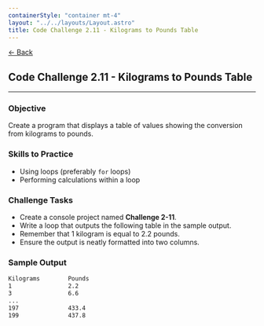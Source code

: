 ```yaml
---
containerStyle: "container mt-4"
layout: "../../layouts/Layout.astro"
title: Code Challenge 2.11 - Kilograms to Pounds Table
---
```


<a href="/code-challenges/" class="btn btn-sm btn-outline-light mb-3">
  ← Back
</a>

## Code Challenge 2.11 - Kilograms to Pounds Table

---

### Objective

Create a program that displays a table of values showing the conversion from kilograms to pounds.

### Skills to Practice

- Using loops (preferably `for` loops)
- Performing calculations within a loop

### Challenge Tasks

- Create a console project named **Challenge 2-11**.
- Write a loop that outputs the following table in the sample output.
- Remember that 1 kilogram is equal to 2.2 pounds.
- Ensure the output is neatly formatted into two columns.

### Sample Output

```txt
Kilograms        Pounds   
1                2.2             
3                6.6             
...
197              433.4           
199              437.8
```